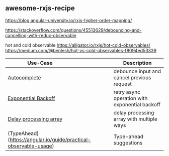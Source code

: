 ## awesome-rxjs-recipe

https://blog.angular-university.io/rxjs-higher-order-mapping/

https://stackoverflow.com/questions/45513629/debouncing-and-cancelling-with-redux-observable

hot and cold observable
https://alligator.io/rxjs/hot-cold-observables/
https://medium.com/@benlesh/hot-vs-cold-observables-f8094ed53339

| Use-Case&nbsp; &nbsp; &nbsp; &nbsp; &nbsp; &nbsp; &nbsp; &nbsp; &nbsp; &nbsp; &nbsp; &nbsp; &nbsp; &nbsp; | Description                                                        |
| -------------------------------------------------------------------------------------------------------- | ------------------------------------------------------------------ |
| [Autocomplete](https://blog.strongbrew.io/building-a-safe-autocomplete-operator-with-rxjs/) | debounce input and cancel previous request
| [Exponential Backoff](https://angular.io/guide/practical-observable-usage) | retry async operation with exponential backoff
| [Delay processing array](https://stackoverflow.com/questions/29999256/rxjs-emit-array-items-over-time) | delay processing array with multiple ways
| (TypeAhead)(https://angular.io/guide/practical-observable-usage) | Type-ahead suggestions
